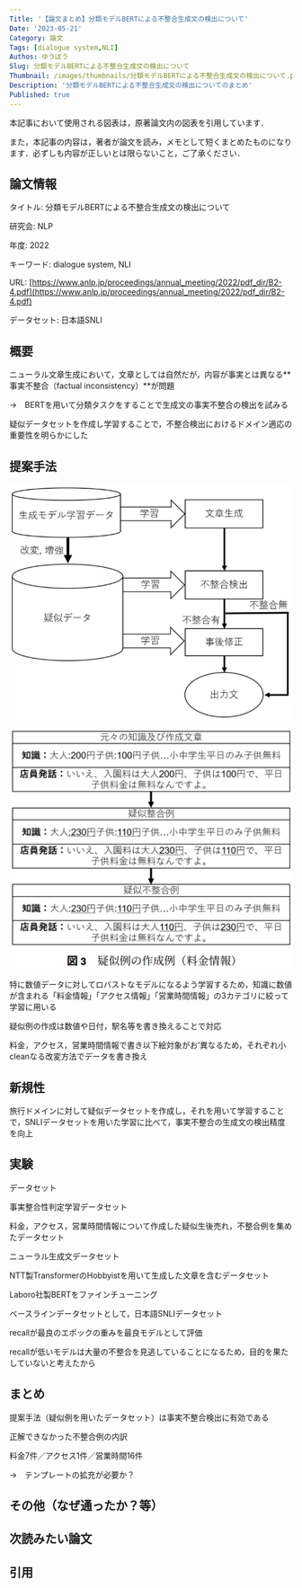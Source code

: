 ```yaml
---
Title: '【論文まとめ】分類モデルBERTによる不整合生成文の検出について'
Date: '2023-05-21'
Category: 論文
Tags: [dialogue system,NLI]
Authos: ゆうぼう
Slug: 分類モデルBERTによる不整合生成文の検出について
Thumbnail: /images/thumbnails/分類モデルBERTによる不整合生成文の検出について.png
Description: '分類モデルBERTによる不整合生成文の検出についてのまとめ'
Published: true
---
```


本記事において使用される図表は，原著論文内の図表を引用しています．

また，本記事の内容は，著者が論文を読み，メモとして短くまとめたものになります．必ずしも内容が正しいとは限らないこと，ご了承ください．

## 論文情報

タイトル: 分類モデルBERTによる不整合生成文の検出について

研究会: NLP

年度: 2022

キーワード: dialogue system, NLI

URL: [https://www.anlp.jp/proceedings/annual_meeting/2022/pdf_dir/B2-4.pdf](https://www.anlp.jp/proceedings/annual_meeting/2022/pdf_dir/B2-4.pdf)

データセット: 日本語SNLI

## 概要

ニューラル文章生成において，文章としては自然だが，内容が事実とは異なる**事実不整合（factual inconsistency）**が問題

→　BERTを用いて分類タスクをすることで生成文の事実不整合の検出を試みる

疑似データセットを作成し学習することで，不整合検出におけるドメイン適応の重要性を明らかにした

## 提案手法

![](/images/article/分類モデルBERTによる不整合生成文の検出について/l81q3d7a.png)

![](/images/article/分類モデルBERTによる不整合生成文の検出について/gnt0fefy.png)

特に数値データに対してロバストなモデルになるよう学習するため，知識に数値が含まれる「料金情報」「アクセス情報」「営業時間情報」の3カテゴリに絞って学習に用いる



疑似例の作成は数値や日付，駅名等を書き換えることで対応

料金，アクセス，営業時間情報で書き以下絵対象がお’異なるため，それぞれ小cleanなる改変方法でデータを書き換え

## 新規性

旅行ドメインに対して疑似データセットを作成し，それを用いて学習することで，SNLIデータセットを用いた学習に比べて，事実不整合の生成文の検出精度を向上

## 実験

データセット

事実整合性判定学習データセット

料金，アクセス，営業時間情報について作成した疑似生後売れ，不整合例を集めたデータセット

ニューラル生成文データセット

NTT製TransformerのHobbyistを用いて生成した文章を含むデータセット



Laboro社製BERTをファインチューニング

ベースラインデータセットとして，日本語SNLIデータセット

recallが最良のエポックの重みを最良モデルとして評価

recallが低いモデルは大量の不整合を見逃していることになるため，目的を果たしていないと考えたから

## まとめ

提案手法（疑似例を用いたデータセット）は事実不整合検出に有効である

正解できなかった不整合例の内訳

料金7件／アクセス1件／営業時間16件

→　テンプレートの拡充が必要か？

## その他（なぜ通ったか？等）



## 次読みたい論文


## 引用

> 
